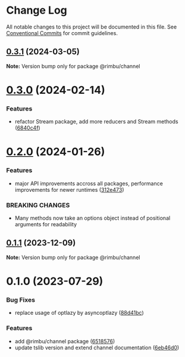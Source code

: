 # Change Log

All notable changes to this project will be documented in this file.
See [Conventional Commits](https://conventionalcommits.org) for commit guidelines.

## [0.3.1](https://github.com/rimbu-org/rimbu/compare/@rimbu/channel@0.3.0...@rimbu/channel@0.3.1) (2024-03-05)

**Note:** Version bump only for package @rimbu/channel

# [0.3.0](https://github.com/rimbu-org/rimbu/compare/@rimbu/channel@0.2.0...@rimbu/channel@0.3.0) (2024-02-14)

### Features

- refactor Stream package, add more reducers and Stream methods ([6840c4f](https://github.com/rimbu-org/rimbu/commit/6840c4f28bf45767bd3019835b3abbaa51ccf311))

# [0.2.0](https://github.com/rimbu-org/rimbu/compare/@rimbu/channel@0.1.1...@rimbu/channel@0.2.0) (2024-01-26)

### Features

- major API improvements accross all packages, performance improvements for newer runtimes ([312e473](https://github.com/rimbu-org/rimbu/commit/312e473261696a8e8749399491b9fd29bb5c38ec))

### BREAKING CHANGES

- Many methods now take an options object instead of positional arguments for
  readability

## [0.1.1](https://github.com/rimbu-org/rimbu/compare/@rimbu/channel@0.1.0...@rimbu/channel@0.1.1) (2023-12-09)

**Note:** Version bump only for package @rimbu/channel

# 0.1.0 (2023-07-29)

### Bug Fixes

- replace usage of optlazy by asyncoptlazy ([88d41bc](https://github.com/rimbu-org/rimbu/commit/88d41bcdc1ba265a4b07835b4501bb1f6f9dde1e))

### Features

- add @rimbu/channel package ([6518576](https://github.com/rimbu-org/rimbu/commit/65185763e97e2ddc3aa2c543c3b7a96d069c8dcd))
- update tslib version and extend channel documentation ([6eb46d0](https://github.com/rimbu-org/rimbu/commit/6eb46d07b9b7469febd316306146b04f43b1ebb5))
